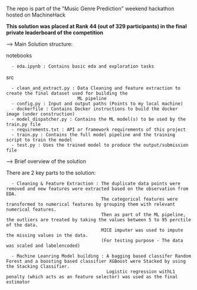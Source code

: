 The repo is part of the "Music Genre Prediction" weekend hackathon hosted on MachineHack

**This solution was placed at Rank 44 (out of 329 participants) in the final private leaderboard of the competition**


--> Main Solution structure: 

notebooks

      - eda.ipynb : Contains basic eda and exploration tasks
      
src 

      - clean_and_extract.py : Data Cleaning and feature extraction to create the final dataset used for building the 
                               ML pipeline
      - config.py : Input and output paths (Points to my local machine)
      - dockerfile : Contains Docker instructions to build the docker image (under construction)
      - model_dispatcher.py : Contains the ML model(s) to be used by the train.py file
      - requirements.txt : API or framework requirements of this project
      - train.py : Contains the full model pipeline and the training script to train the model
      - test.py : Uses the trained model to produce the output/submission file




--> Brief overview of the solution

There are 2 key parts to the solution:

      - Cleaning & Feature Extraction : The duplicate data points were removed and new features were extracted based on the observation from EDA. 
                                        The categorical features were transformed to numerical features by grouping them with relevant numerical features. 
                                        Then as part of the ML pipeline, the outliers are treated by taking the values between 5 to 95 perctile of the data. 
                                        MICE imputer was used to impute the missing values in the data.
                                        (For testing purpose - The data was scaled and labelencoded)
       
      - Machine Leanring Model building : A bagging based classifer Random Forest and a boosting based classifier XGBoost were Stacked by using the Stacking Classifier. 
                                          Logistic regression withL1 penalty (which acts as an feature selector) was used as the final estimator  
